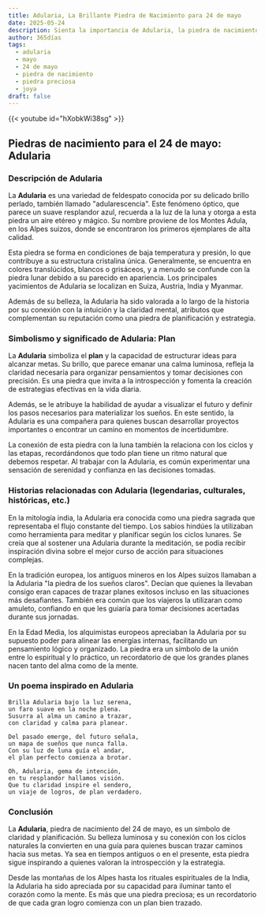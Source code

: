 ```yaml
---
title: Adularia, La Brillante Piedra de Nacimiento para 24 de mayo
date: 2025-05-24
description: Sienta la importancia de Adularia, la piedra de nacimiento de 24 de mayo que simboliza Plan. Deje que su belleza y significado iluminen su día.
author: 365días
tags:
  - adularia
  - mayo
  - 24 de mayo
  - piedra de nacimiento
  - piedra preciosa
  - joya
draft: false
---
```


{{< youtube id="hXobkWi38sg" >}}

## Piedras de nacimiento para el 24 de mayo: Adularia

### Descripción de Adularia

La **Adularia** es una variedad de feldespato conocida por su delicado brillo perlado, también llamado "adularescencia". Este fenómeno óptico, que parece un suave resplandor azul, recuerda a la luz de la luna y otorga a esta piedra un aire etéreo y mágico. Su nombre proviene de los Montes Adula, en los Alpes suizos, donde se encontraron los primeros ejemplares de alta calidad.

Esta piedra se forma en condiciones de baja temperatura y presión, lo que contribuye a su estructura cristalina única. Generalmente, se encuentra en colores translúcidos, blancos o grisáceos, y a menudo se confunde con la piedra lunar debido a su parecido en apariencia. Los principales yacimientos de Adularia se localizan en Suiza, Austria, India y Myanmar.

Además de su belleza, la Adularia ha sido valorada a lo largo de la historia por su conexión con la intuición y la claridad mental, atributos que complementan su reputación como una piedra de planificación y estrategia.

### Simbolismo y significado de Adularia: Plan

La **Adularia** simboliza el **plan** y la capacidad de estructurar ideas para alcanzar metas. Su brillo, que parece emanar una calma luminosa, refleja la claridad necesaria para organizar pensamientos y tomar decisiones con precisión. Es una piedra que invita a la introspección y fomenta la creación de estrategias efectivas en la vida diaria.

Además, se le atribuye la habilidad de ayudar a visualizar el futuro y definir los pasos necesarios para materializar los sueños. En este sentido, la Adularia es una compañera para quienes buscan desarrollar proyectos importantes o encontrar un camino en momentos de incertidumbre.

La conexión de esta piedra con la luna también la relaciona con los ciclos y las etapas, recordándonos que todo plan tiene un ritmo natural que debemos respetar. Al trabajar con la Adularia, es común experimentar una sensación de serenidad y confianza en las decisiones tomadas.

### Historias relacionadas con Adularia (legendarias, culturales, históricas, etc.)

En la mitología india, la Adularia era conocida como una piedra sagrada que representaba el flujo constante del tiempo. Los sabios hindúes la utilizaban como herramienta para meditar y planificar según los ciclos lunares. Se creía que al sostener una Adularia durante la meditación, se podía recibir inspiración divina sobre el mejor curso de acción para situaciones complejas.

En la tradición europea, los antiguos mineros en los Alpes suizos llamaban a la Adularia "la piedra de los sueños claros". Decían que quienes la llevaban consigo eran capaces de trazar planes exitosos incluso en las situaciones más desafiantes. También era común que los viajeros la utilizaran como amuleto, confiando en que les guiaría para tomar decisiones acertadas durante sus jornadas.

En la Edad Media, los alquimistas europeos apreciaban la Adularia por su supuesto poder para alinear las energías internas, facilitando un pensamiento lógico y organizado. La piedra era un símbolo de la unión entre lo espiritual y lo práctico, un recordatorio de que los grandes planes nacen tanto del alma como de la mente.

### Un poema inspirado en Adularia

```
Brilla Adularia bajo la luz serena,  
un faro suave en la noche plena.  
Susurra al alma un camino a trazar,  
con claridad y calma para planear.  

Del pasado emerge, del futuro señala,  
un mapa de sueños que nunca falla.  
Con su luz de luna guía el andar,  
el plan perfecto comienza a brotar.  

Oh, Adularia, gema de intención,  
en tu resplandor hallamos visión.  
Que tu claridad inspire el sendero,  
un viaje de logros, de plan verdadero.  
```

### Conclusión

La **Adularia**, piedra de nacimiento del 24 de mayo, es un símbolo de claridad y planificación. Su belleza luminosa y su conexión con los ciclos naturales la convierten en una guía para quienes buscan trazar caminos hacia sus metas. Ya sea en tiempos antiguos o en el presente, esta piedra sigue inspirando a quienes valoran la introspección y la estrategia.

Desde las montañas de los Alpes hasta los rituales espirituales de la India, la Adularia ha sido apreciada por su capacidad para iluminar tanto el corazón como la mente. Es más que una piedra preciosa; es un recordatorio de que cada gran logro comienza con un plan bien trazado.